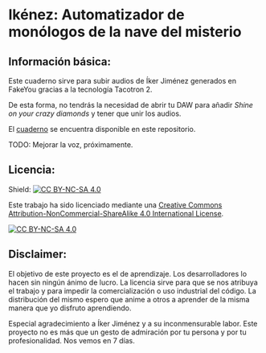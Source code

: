 # Ikénez: Automatizador de monólogos de la nave del misterio
## Información básica:

Este cuaderno sirve para subir audios de Íker Jiménez generados en FakeYou gracias a la tecnología Tacotron 2.

De esta forma, no tendrás la necesidad de abrir tu DAW para añadir _Shine on your crazy diamonds_ y tener que unir los audios.

El [cuaderno](https://github.com/RedSparkie/iker-jimenez-automatizado-fakeyou/blob/84e5a7b69f227f899fce83bdec3e72cbb7bafbd8/Iker_Jim%C3%A9nez_2_0_Versi%C3%B3n_final.ipynb) se encuentra disponible en este repositorio.


TODO: Mejorar la voz, próximamente.

## Licencia: 

Shield: [![CC BY-NC-SA 4.0][cc-by-nc-sa-shield]][cc-by-nc-sa]

Este trabajo ha sido licenciado mediante una
[Creative Commons Attribution-NonCommercial-ShareAlike 4.0 International License][cc-by-nc-sa].

[![CC BY-NC-SA 4.0][cc-by-nc-sa-image]][cc-by-nc-sa]

[cc-by-nc-sa]: http://creativecommons.org/licenses/by-nc-sa/4.0/
[cc-by-nc-sa-image]: https://licensebuttons.net/l/by-nc-sa/4.0/88x31.png
[cc-by-nc-sa-shield]: https://img.shields.io/badge/License-CC%20BY--NC--SA%204.0-lightgrey.svg

## Disclaimer:

El objetivo de este proyecto es el de aprendizaje. Los desarrolladores lo hacen sin ningún
ánimo de lucro. La licencia sirve para que se nos atribuya el trabajo y para impedir la comercialización
o uso industrial del código. La distribución del mismo espero que anime a otros a aprender de la misma manera que yo disfruto aprendiendo.

Especial agradecimiento a Íker Jiménez y a su inconmensurable labor. Este proyecto no es más que un gesto de admiración por tu persona y por tu profesionalidad. Nos vemos en 7 días.
